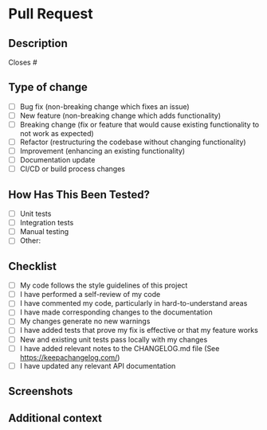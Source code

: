 # Pull Request

## Description
<!-- Please include a summary of the changes and the related issue. Please also include relevant motivation and context. List any dependencies that are required for this change. -->

Closes #<!-- Add issue number here -->

## Type of change
<!-- Please check the relevant options -->

- [ ] Bug fix (non-breaking change which fixes an issue)
- [ ] New feature (non-breaking change which adds functionality)
- [ ] Breaking change (fix or feature that would cause existing functionality to not work as expected)
- [ ] Refactor (restructuring the codebase without changing functionality)
- [ ] Improvement (enhancing an existing functionality)
- [ ] Documentation update
- [ ] CI/CD or build process changes

## How Has This Been Tested?
<!-- Please describe the tests that you ran to verify your changes. Provide instructions so we can reproduce. Please also list any relevant details for your test configuration -->

- [ ] Unit tests
- [ ] Integration tests
- [ ] Manual testing
- [ ] Other: <!-- please specify -->

## Checklist
<!-- Please check all that apply. If an item is not applicable, mark it as "N/A" -->

- [ ] My code follows the style guidelines of this project
- [ ] I have performed a self-review of my code
- [ ] I have commented my code, particularly in hard-to-understand areas
- [ ] I have made corresponding changes to the documentation
- [ ] My changes generate no new warnings
- [ ] I have added tests that prove my fix is effective or that my feature works
- [ ] New and existing unit tests pass locally with my changes
- [ ] I have added relevant notes to the CHANGELOG.md file (See https://keepachangelog.com/)
- [ ] I have updated any relevant API documentation

## Screenshots
<!-- If applicable, add screenshots to help explain your changes -->

## Additional context
<!-- Add any other context about the PR here -->

